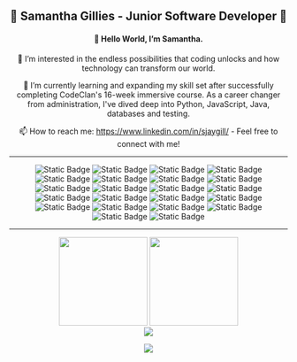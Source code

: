 <h2 align="center"> 💞️ Samantha Gillies - Junior Software Developer 💞️ </h1>
<!-- <div style="display: flex; align-items: center; justify-content: space-between;"> -->
<div align="center">
<h4>👋 Hello World, I’m Samantha.</h4>

👀 I’m interested in the endless possibilities that coding unlocks and how technology can transform our world.


🌱 I’m currently learning and expanding my skill set after successfully completing CodeClan's 16-week immersive course. As a career changer from administration, I've dived deep into Python, JavaScript, Java, databases and testing.


📫 How to reach me: https://www.linkedin.com/in/sjaygill/ - Feel free to connect with me!
</div>
<hr/>
<div align="center">
  <img alt="Static Badge" src="https://img.shields.io/badge/Python%20-%20purple"> <img alt="Static Badge" src="https://img.shields.io/badge/Javascript%20-%20blue">
 <img alt="Static Badge" src="https://img.shields.io/badge/Java%20-%20pink"> <img alt="Static Badge" src="https://img.shields.io/badge/SQL%20-%20yellow"> <img alt="Static Badge" src="https://img.shields.io/badge/MongoDB%20-%20orange"> <img alt="Static Badge" src="https://img.shields.io/badge/React%20-%20grey"> <img alt="Static Badge" src="https://img.shields.io/badge/Flask%20-%20brown"> <img alt="Static Badge" src="https://img.shields.io/badge/SpringBoot%20-%20purple"> <img alt="Static Badge" src="https://img.shields.io/badge/GitHub%20-%20pink"> <img alt="Static Badge" src="https://img.shields.io/badge/FireBase%20-%20black"> <img alt="Static Badge" src="https://img.shields.io/badge/Teamwork%20-%20blue"> <img alt="Static Badge" src="https://img.shields.io/badge/HTML%20-%20green"> <img alt="Static Badge" src="https://img.shields.io/badge/css%20-%20grey"> <img alt="Static Badge" src="https://img.shields.io/badge/sass%20-%20brown"> <img alt="Static Badge" src="https://img.shields.io/badge/API%20-%20orange"> <img alt="Static Badge" src="https://img.shields.io/badge/Insomnia%20-%20purple"> <img alt="Static Badge" src="https://img.shields.io/badge/VSCode%20-%20red"> <img alt="Static Badge" src="https://img.shields.io/badge/Cypress%20-%20beige"> <img alt="Static Badge" src="https://img.shields.io/badge/Time%20Management%20%20-%20black"> <img alt="Static Badge" src="https://img.shields.io/badge/IntelliJ%20%20-%20brown"> <img alt="Static Badge" src="https://img.shields.io/badge/Adobe%20%20-%20pink"> <img alt="Static Badge" src="https://img.shields.io/badge/Deadlines%20%20-%20black">
</div>
<hr/>
<div align="center">
<img src="http://github-profile-summary-cards.vercel.app/api/cards/profile-details?username=samjaygill&theme=swift" height="160px" />
<img src="http://github-profile-summary-cards.vercel.app/api/cards/stats?username=samjaygill&theme=swift" height="160px" />
  <br/>
 <a href="https://github.com/samjaygill/github-profile-views-counter">
    <img src="https://komarev.com/ghpvc/?username=samjaygill&style=for-the-badge&color=ff69b4">
</a>

[Ÿ HŸPE]: https://yhype.me
[GitHub Profile Views Counter]: https://github.com/antonkomarev/github-profile-views-counter

![](https://hit.yhype.me/github/profile?username=samjaygill)

  </div>
<!---
samjaygill/samjaygill is a ✨ special ✨ repository because its `README.md` (this file) appears on your GitHub profile.
You can click the Preview link to take a look at your changes.
--->


